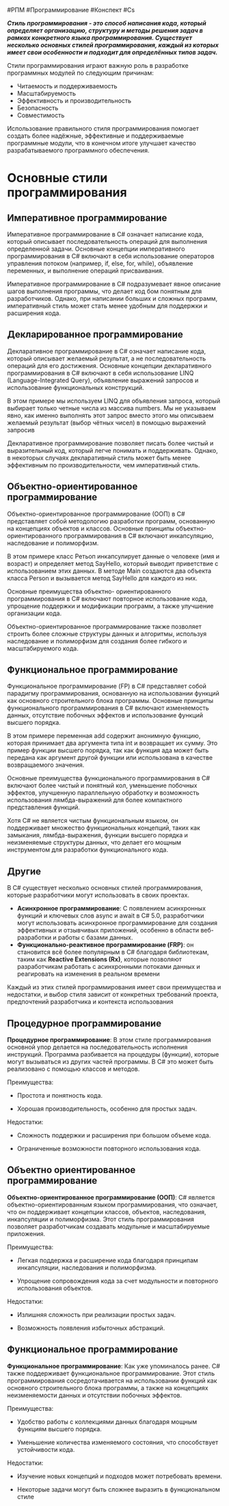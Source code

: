 #РПМ #Программирование  #Конспект #Cs

***Стиль программирования - это способ написания кода, который определяет организацию, структуру и методы решения задач в рамках конкретного языка программирования. Существует несколько основных стилей программирования, каждый из которых имеет свои особенности и подходит для определённых типов задач.*** 


Стили программирования играют важную роль в разработке программных модулей по следующим причинам:

- Читаемость и поддерживаемость
- Масштабируемость
- Эффективность и производительность
- Безопасность
- Совместимость 


Использование правильного стиля программирования помогает создать более надёжные, эффективные и поддерживаемые программные модули, что в конечном итоге улучшает качество разрабатываемого программного обеспечения. 

# Основные стили программирования

## Императивное программирование

Императивное программирование в C# означает написание кода, который описывает последовательность операций для выполнения определенной задачи. Основные концепции императивного программирования в С# включают в себя использование операторов управления потоком (например, if, else, for, while), объявление переменных, и выполнение операций присваивания.

Императивное программирование в С# подразумевает явное описание шагов выполнения программы, что делает код бом понятным для разработчиков. Однако, при написании больших и сложных программ, императивный стиль может стать менее удобным для поддержки и расширения кода.

## Декларированное программирование 

Декларативное программирование в С# означает написание кода, который описывает желаемый результат, а не последовательность операций для его достижения. Основные концепции декларативного программирования в С# включают в себя использование LINQ (Language-Integrated Query), объявление выражений запросов и использование функциональных конструкций.

В этом примере мы используем LINQ для объявления запроса, который выбирает только четные числа из массива numbers. Мы не указываем явно, как именно выполнять этот запрос вместо этого мы описываем желаемый результат (выбор чётных  чисел) в помощью выражений запросив

Декларативное программирование позволяет писать более чистый и выразительный код, который легче понимать и поддерживать. Однако, в некоторых случаях декларативный стиль может быть менее эффективным по производительности, чем императивный стиль.

## Объектно-ориентированное программирование

Объектно-ориентированное программирование (ООП) в С# представляет собой методологию разработки программ, основанную на концепциях объектов и классов. Основные принципы объектно- ориентированного программирования в С# включают инкапсуляцию, наследование и полиморфизм.

В этом примере класс Ретьоп инкапсулирует данные о человеке (имя и возраст) и определяет метод SayHello, который выводит приветствие с использованием этих данных. В методе Main создаются два объекта класса Person и вызывается метод SayHello для каждого из них.

Основные преимущества объектно- ориентированного программирования в С# включают повторное использование кода, упрощение поддержки и модификации программ, а также улучшение организации кода.

Объектно-ориентированное программирование также позволяет строить более сложные структуры данных и алгоритмы, используя наследование и полиморфизм для создания более гибкого и масштабируемого кода.


## Функциональное программирование 

Функциональное программирование (FP) в C# представляет собой парадигму программирования, основанную на использовании функций как основного строительного блока программы. Основные принципы функционального программирования в С# включают изменяемость данных, отсутствие побочных эффектов и использование функций высшего порядка.

В этом примере переменная add содержит анонимную функцию, которая принимает два аргумента типа int и возвращает их сумму. Это пример функции высшего порядка, так как функция ада может быть передана как аргумент другой функции или использована в качестве возвращаемого значения.

Основные преимущества функционального программирования в С# включают более чистый и понятный кол, уменьшение побочных эффектов, улучшенную параллельную обработку и возможность использования лямбда-выражений для более компактного представления функций.

Хотя С# не является чистым функциональным языком, он поддерживает множество функциональных концепций, таких как замыкания, лямбда-выражения, функции высшего порядка и неизменяемые структуры данных, что делает его мощным инструментом для разработки функционального кода.


## Другие 

В C# существует несколько основных стилей программирования, которые разработчики могут использовать в своих проектах. 

- **Асинхронное программирование**: С появлением асинхронных функций и ключевых слов async и await в С# 5.0, разработчики могут использовать асинхронное программирование для создания эффективных и отзывчивых приложений, особенно в области веб-разработки и работы с базами данных. 
- **Функционально-реактивное программирование (FRP)**: он становится всё более популярным в С# благодаря библиотекам, таким как **Reactive Extensions (Rx)**, которые позволяют разработчикам работать с асинхронными потоками данных и реагировать на изменения в реальном времени

Каждый из этих стилей программирования имеет свои преимущества и недостатки, и выбор стиля зависит от конкретных требований проекта, предпочтений разработчика и контекста использования 

## Процедурное программирование

**Процедурное программирование**: В этом стиле программирования основной упор делается на последовательность исполнения инструкций. Программа разбивается на процедуры (функции), которые могут вызываться из других частей программы. В C# это может быть реализовано с помощью классов и методов.

Преимущества:

- Простота и понятность кода.

- Хорошая производительность, особенно для простых задач.

Недостатки:

- Сложность поддержки и расширения при большом объеме кода.

- Ограниченные возможности повторного использования кода.

## Объектно ориентированное программирование 

**Объектно-ориентированное программирование (ООП)**: С# является объектно-ориентированным языком программирования, что означает, что он поддерживает концепции классов, объектов, наследования, инкапсуляции и полиморфизма. Этот стиль программирования позволяет разработчикам создавать модульные и масштабируемые приложения.

Преимущества:

-  Легкая поддержка и расширение кода благодаря принципам инкапсуляции, наследования и полиморфизма.

- Упрощение сопровождения кода за счет модульности и повторного использования объектов.

Недостатки:

- Излишняя сложность при реализации простых задач.

- Возможность появления избыточных абстракций.

## Функциональное программирование

**Функциональное программирование**: Как уже упоминалось ранее. С# также поддерживает функциональное программирование. Этот стиль программирования сосредотачивается на использовании функций как основного строительного блока программы, а также на концепциях неизменяемости данных и отсутствии побочных эффектов.

Преимущества:

- Удобство работы с коллекциями данных благодаря мощным функциям высшего порядка.

- Уменьшение количества изменяемого состояния, что способствует устойчивости кода.

Недостатки:

- Изучение новых концепций и подходов может потребовать времени.

- Некоторые задачи могут быть сложнее выразить в функциональном стиле